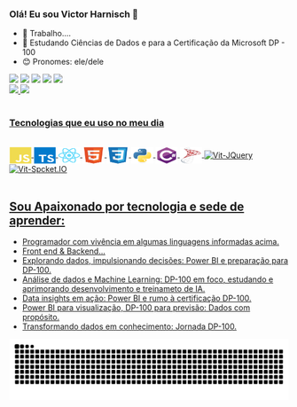 ### Olá! Eu sou Victor Harnisch 👏
- 📎 Trabalho....
- 🌱 Estudando Ciências de Dados e para a Certificação da Microsoft DP - 100
- 😊 Pronomes: ele/dele
<div>
 <a href="https://instagram.com/vitinho_deutsch_oficial" target="_blank"><img src="https://img.shields.io/badge/-Instagram-%23E4405F?style=for-the-badge&logo=instagram&logoColor=white" target="_blank"></a>
 <a href="https://www.twitch.tv/vitinhodeutsch" target="_blank"><img src="https://img.shields.io/badge/Twitch-9146FF?style=for-the-badge&logo=twitch&logoColor=white" target="_blank"></a>
 <a href="https://discord.gg/509578017455210511" target="_blank"><img src="https://img.shields.io/badge/Discord-7289DA?style=for-the-badge&logo=discord&logoColor=white" target="_blank"></a> 
 <a href = "mailto:harnisch.victor@gmail.com"><img src="https://img.shields.io/badge/-Gmail-%23333?style=for-the-badge&logo=gmail&logoColor=white" target="_blank"></a>
 <a href="https://www.linkedin.com/in/victor-harnisch/" target="_blank"><img src="https://img.shields.io/badge/-LinkedIn-%230077B5?style=for-the-badge&logo=linkedin&logoColor=white" target="_blank"></a> 
</div>
  <div>
    <a href="https://github.com/VictorHarnnisch">
      <img heigth="180em" src="https://github-readme-stats.vercel.app/api?username=VictorHarnnisch&show_icons=true&theme=dark"/>
      <img heigth="180em" src="https://github-readme-stats.vercel.app/api/top-langs/?username=VictorHarnnisch&layout=compact&langs_count=16&theme=dark"/>
  </div><br/>
      
  ### Tecnologias que eu uso no meu dia
<div style="display: inline_block"><br/>
  <img align="center" alt="Vit-Js" height="30" width="40" src="https://raw.githubusercontent.com/devicons/devicon/master/icons/javascript/javascript-plain.svg">
  <img align="center" alt="Vit-Ts" height="30" width="40" src="https://raw.githubusercontent.com/devicons/devicon/master/icons/typescript/typescript-plain.svg">
  <img align="center" alt="Vit-React" height="30" width="40" src="https://raw.githubusercontent.com/devicons/devicon/master/icons/react/react-original.svg">
  <img align="center" alt="Vit-HTML" height="30" width="40" src="https://raw.githubusercontent.com/devicons/devicon/master/icons/html5/html5-original.svg">
  <img align="center" alt="Vit-CSS" height="30" width="40" src="https://raw.githubusercontent.com/devicons/devicon/master/icons/css3/css3-original.svg">
  <img align="center" alt="Vit-Python" height="30" width="40" src="https://raw.githubusercontent.com/devicons/devicon/master/icons/python/python-original.svg">
  <img align="center" alt="Vit-Csharp" height="30" width="40" src="https://raw.githubusercontent.com/devicons/devicon/master/icons/csharp/csharp-original.svg">
  <img align="center" alt="Vit-SQL" height="30" width="40" src="https://raw.githubusercontent.com/devicons/devicon/master/icons/microsoftsqlserver/microsoftsqlserver-original.svg">
  <img align="center" alt="Vit-JQuery" height="20" width="25" src="https://github.com/user-attachments/assets/d14e6d82-a7ce-447c-95bd-ac6d90f222c0">
  <img align="center" alt="Vit-Spcket.IO" height="20" width="25" src="https://github.com/user-attachments/assets/dd7e019e-bd2f-479a-ab38-a8c91c8c0415">
</div><br/>


## Sou Apaixonado por tecnologia e sede de aprender:<br/>
- Programador com vivência em algumas linguagens informadas acima.<br/>
- Front end & Backend...<br/>
- Explorando dados, impulsionando decisões: Power BI e preparação para DP-100.<br/>
- Análise de dados e Machine Learning: DP-100 em foco, estudando e aprimorando desenvolvimento e treinameto de IA.<br/>
- Data insights em ação: Power BI e rumo à certificação DP-100.<br/>
- Power BI para visualização, DP-100 para previsão: Dados com propósito.<br/>
- Transformando dados em conhecimento: Jornada DP-100.<br/>

![snake gif](https://github.com/VictorHarnnisch/VictorHarnnisch/blob/output/github-contribution-grid-snake.svg)

